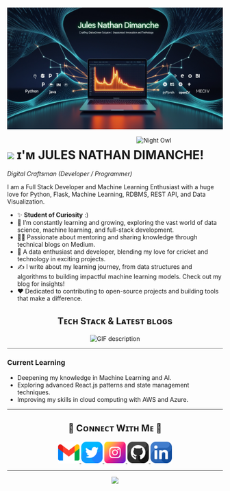 <!--Banner-->
![JulesDimanche Banner Image](./Banner.jpg)

<!--Night Owl image-->
<div>
  <img align="right" width="40%" src="https://owlbertsio-resized.s3.amazonaws.com/Popper.psd.full.png" alt="Night Owl">
</div>

<!--Header Name-->
# <img src="https://emojis.slackmojis.com/emojis/images/1531849430/4246/blob-sunglasses.gif?1531849430" width="30"/> ɪ'ᴍ JULES NATHAN DIMANCHE! 
*Digital Craftsman (Developer / Programmer)*

<!--Start Intro-->
<p align="left">
I am a Full Stack Developer and Machine Learning Enthusiast with a huge love for Python, Flask, Machine Learning, RDBMS, REST API, and Data Visualization.
</p>

- ✨ **Student of Curiosity** :)  
- 🌱 I’m constantly learning and growing, exploring the vast world of data science, machine learning, and full-stack development.  
- 💁‍♂️ Passionate about mentoring and sharing knowledge through technical blogs on Medium.  
- 🏏 A data enthusiast and developer, blending my love for cricket and technology in exciting projects.  
- ✍ I write about my learning journey, from data structures and algorithms to building impactful machine learning models. Check out my blog for insights!  
- ❤ Dedicated to contributing to open-source projects and building tools that make a difference.  

<!--Profile Count Badge-->
<!--<p align="left">
  <img src="https://komarev.com/ghpvc/?username=JulesDimanche&label=Profile%20views&color=770677&style=for-the-badge&logo=star" alt="JulesDimanche" />
</p>

---

<!--Languages and Tools Section-->
<h2 align="center">Tᴇᴄʜ Sᴛᴀᴄᴋ & Lᴀᴛᴇsᴛ ʙʟᴏɢs</h2> 
<div align="center">
<picture>
  <source media="(prefers-color-scheme: dark)" srcset="./Skills_Animation_Dark.gif">
  <source media="(prefers-color-scheme: light)" srcset="./Skills_Animation_White.gif">
  <img align="center" alt="GIF description" src="./Skills_Animation_White.gif">
</picture>
</div>
<hr style="background-color: gray; border: none; height: 0.5px;">

<!--Current Learning-->

<h3 align="left">Current Learning</h3>
<ul>
  <li>Deepening my knowledge in Machine Learning and AI.</li>
  <li>Exploring advanced React.js patterns and state management techniques.</li>
  <li>Improving my skills in cloud computing with AWS and Azure.</li>
</ul>

---

<!--Contact Section-->
<h2 align="center">🤝 Cᴏɴɴᴇᴄᴛ Wɪᴛʜ Mᴇ 🤝</h2>
<div align="center">
  <a href="mailto:julesdimanche200479@gmail.com" target="_blank">
    <img src="./gmail.png" width="50" height="50" alt="Email">
  </a>
  <a href="https://x.com/JulesDimanche79" target="_blank">
    <img src="./twitter.png" width="50" height="50" alt="Twitter">
  </a>
  <a href="https://www.instagram.com/jules.dimanche" target="_blank">
    <img src="./instagram.png" width="50" height="50" alt="Instagram">
  </a>
  <a href="https://www.github.com/JulesDimanche" target="_blank">
    <img src="./github.png" width="50" height="50" alt="GitHub">
  </a>
  <a href="https://www.linkedin.com/in/jules-dimanche/" target="_blank">
    <img src="./linkedin.png" width="50" height="50" alt="LinkedIn">
  </a>
</div>

---

<!--Footer-->
<p align="center">
  <img src="https://capsule-render.vercel.app/api?type=waving&color=gradient&height=65&section=footer"/>
</p>

